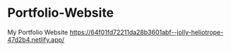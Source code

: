 # Portfolio-Website
My Portfolio Website
https://64f01fd72211da28b3601abf--jolly-heliotrope-47d2b4.netlify.app/
